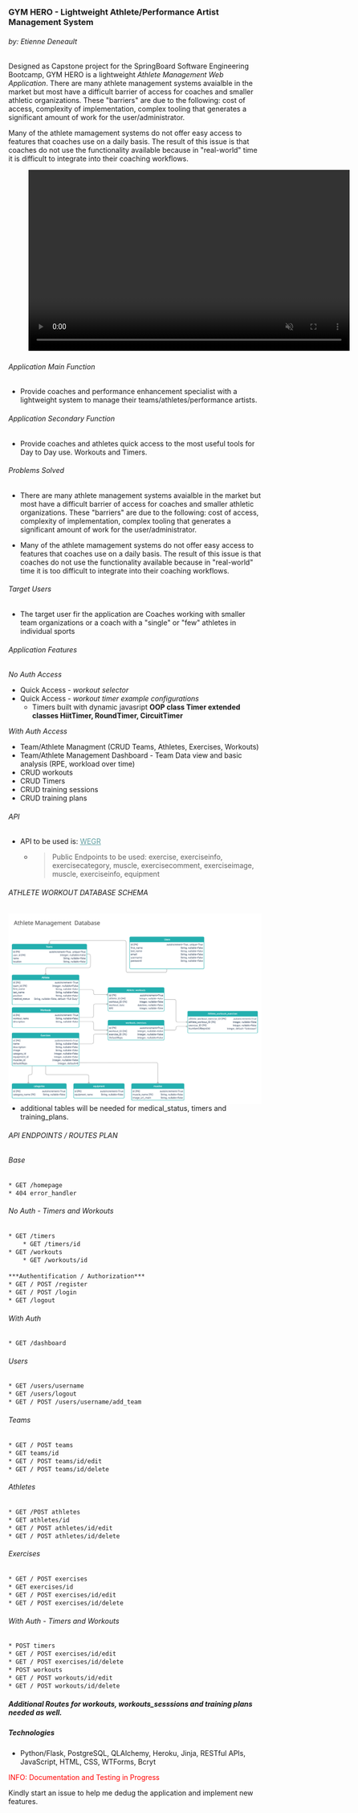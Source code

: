 ### GYM HERO - Lightweight Athlete/Performance Artist Management System
###### by: Etienne Deneault

Designed as Capstone project for the SpringBoard Software Engineering Bootcamp, GYM HERO is a lightweight *Athlete Management Web Application*.  There are many athlete management systems avaialble in the market but most have a difficult barrier of access for coaches and smaller athletic organizations.  These "barriers" are due to the following: cost of access, complexity of implementation, complex tooling that generates a significant amount of work for the user/administrator.  

 Many of the athlete mamagement systems do not offer easy access to features that coaches use on a daily basis.  The result of this issue is that coaches do not use the functionality available because in "real-world" time it is difficult to integrate into their coaching workflows.

<figure class="video_container">
 <video controls loop class="col-sm-12 border" width="640" height="360" muted>
                    <source src="https://res.cloudinary.com/gym-hero/video/upload/v1620253316/gifs/Athlete-management_kc5nge.mp4" type="video/mp4">
 </video>
</figure>


###### Application Main Function

* Provide coaches and performance enhancement specialist with a lightweight system to manage their teams/athletes/performance artists.

###### Application Secondary Function
* Provide coaches and athletes quick access to the most useful tools for Day to Day use. Workouts and Timers.

###### Problems Solved

* There are many athlete management systems avaialble in the market but most have a difficult barrier of access for coaches and smaller athletic organizations.  These "barriers" are due to the following: cost of access, complexity of implementation, complex tooling that generates a significant amount of work for the user/administrator.

* Many of the athlete mamagement systems do not offer easy access to features that coaches use on a daily basis.  The result of this issue is that coaches do not use the functionality available because in "real-world" time it is too difficult to integrate into their coaching workflows.

###### Target Users

* The target user fir the application are Coaches working with smaller team organizations or a coach with a "single" or "few" athletes in individual sports

###### Application Features

*No Auth Access*
* Quick Access - *workout selector* 
* Quick Access - *workout timer example configurations*
    * Timers built with dynamic javasript **OOP class Timer extended classes HiitTimer, RoundTimer, CircuitTimer**

*With Auth Access*

* Team/Athlete Managment (CRUD Teams, Athletes, Exercises, Workouts)
* Team/Athlete Management Dashboard - Team Data view and basic analysis (RPE, workload over time)
* CRUD workouts 
* CRUD Timers
* CRUD training sessions
* CRUD training plans


   

###### API

* API to be used is: <a style="color: CadetBlue" href="https://wger.de/en/software/api">WEGR</a>
    * >Public Endpoints to be used: 
     exercise, exerciseinfo, exercisecategory, muscle, exercisecomment, exerciseimage, muscle, exerciseinfo, equipment


###### ATHLETE WORKOUT DATABASE SCHEMA 

<img src="Database-Design-Capstone-1.png"
     alt="DATABASE"
     style="float: left; margin-right: 10px;" />

* additional tables will be needed for medical_status, timers and training_plans.

###### API ENDPOINTS / ROUTES PLAN

###### Base
    * GET /homepage
    * 404 error_handler

###### No Auth - Timers and Workouts
    * GET /timers
        * GET /timers/id
    * GET /workouts
        * GET /workouts/id
        
    ***Authentification / Authorization***
    * GET / POST /register
    * GET / POST /login
    * GET /logout

###### With Auth 
    * GET /dashboard

###### Users
    * GET /users/username
    * GET /users/logout
    * GET / POST /users/username/add_team

###### Teams 
    * GET / POST teams
    * GET teams/id
    * GET / POST teams/id/edit
    * GET / POST teams/id/delete

###### Athletes

    * GET /POST athletes
    * GET athletes/id
    * GET / POST athletes/id/edit
    * GET / POST athletes/id/delete

###### Exercises
    * GET / POST exercises
    * GET exercises/id
    * GET / POST exercises/id/edit
    * GET / POST exercises/id/delete

###### With Auth - Timers and Workouts
    * POST timers
    * GET / POST exercises/id/edit
    * GET / POST exercises/id/delete
    * POST workouts
    * GET / POST workouts/id/edit
    * GET / POST workouts/id/delete

##### Additional Routes for workouts, workouts_sesssions and training plans needed as well.

##### Technologies
* Python/Flask, PostgreSQL, QLAlchemy, Heroku, Jinja, RESTful APIs, JavaScript, HTML, CSS, WTForms, Bcryt



<p style="color: red;">INFO:  Documentation and Testing in Progress</p>
<p style="color: dark-gray;">Kindly start an issue to help me dedug the application and implement new features.</p>


